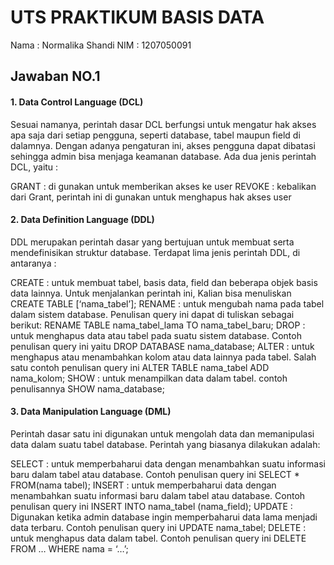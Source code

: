 # UTS PRAKTIKUM BASIS DATA
Nama  : Normalika Shandi
NIM   : 1207050091

## Jawaban NO.1
#### 1. Data Control Language (DCL)
Sesuai namanya, perintah dasar DCL berfungsi untuk mengatur hak akses apa saja dari setiap pengguna, seperti database, tabel maupun field di dalamnya. Dengan adanya pengaturan ini, akses pengguna dapat dibatasi sehingga admin bisa menjaga keamanan database. Ada dua jenis perintah DCL, yaitu :

GRANT : di gunakan untuk memberikan akses ke user
REVOKE : kebalikan dari Grant, perintah ini di gunakan untuk menghapus hak akses user

#### 2. Data Definition Language (DDL)
DDL merupakan perintah dasar yang bertujuan untuk membuat serta mendefinisikan struktur database. Terdapat lima jenis perintah DDL, di antaranya :

CREATE : untuk membuat tabel, basis data, field dan beberapa objek basis data lainnya. Untuk menjalankan perintah ini, Kalian bisa menuliskan CREATE TABLE [‘nama_tabel’];
RENAME : untuk mengubah nama pada tabel dalam sistem database. Penulisan query ini dapat di tuliskan sebagai berikut: RENAME TABLE nama_tabel_lama TO nama_tabel_baru;
DROP : untuk menghapus data atau tabel pada suatu sistem database. Contoh penulisan query ini yaitu ​​DROP DATABASE nama_database;
ALTER : untuk menghapus atau menambahkan kolom atau data lainnya pada tabel. Salah satu contoh penulisan query ini ALTER TABLE nama_tabel ADD nama_kolom;
SHOW :  untuk menampilkan data dalam tabel. contoh penulisannya SHOW nama_database;

#### 3. Data Manipulation Language (DML)
Perintah dasar satu ini digunakan untuk mengolah data dan memanipulasi data dalam suatu tabel database. Perintah yang biasanya dilakukan adalah:

SELECT : untuk memperbaharui data dengan menambahkan suatu informasi baru dalam tabel atau database. Contoh penulisan query ini SELECT * FROM(nama tabel);
INSERT : untuk memperbaharui data dengan menambahkan suatu informasi baru dalam tabel atau database. Contoh penulisan query ini INSERT INTO nama_tabel (nama_field);
UPDATE : Digunakan ketika admin database ingin memperbaharui data lama menjadi data terbaru. Contoh penulisan query ini UPDATE nama_tabel;
DELETE : untuk menghapus data dalam tabel. Contoh penulisan query ini DELETE FROM … WHERE nama = ‘…’;
